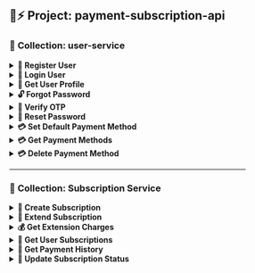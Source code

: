 <div style="; border: 5px; padding: 20px; margin: 20px;">

## 🚀⚡ **Project: payment-subscription-api**

### 📁 **Collection: user-service**
<details>
<summary><strong>🔑 Register User</strong></summary><br>

- **Endpoint:** <span style="color: #FF6C37; font-weight: bold;">POST</span> `/api/users/register`
- **URL:** `http://localhost:3005/api/users/register`
- **Body:**
    ```json
    {
        "name": "Abhishek Kumar",
        "email": "abhishekumar1404@gmail.com",
        "password": "abhishek@123"
    }
    ```
</details>

<details>
<summary><strong>🔑 Login User</strong></summary><br>

- **Endpoint:** <span style="color: #FF6C37; font-weight: bold;">POST</span> `/api/users/login`
- **URL:** `http://localhost:3005/api/users/login`
- **Body:**
    ```json
    {
        "email": "abhishekumar1402@gmail.com",
        "password": "abhishek@123"
    }
    ```
</details>


<details>
<summary><strong>👤 Get User Profile</strong></summary><br>

- **Endpoint:** <span style="color: #61AFFE; font-weight: bold;">GET</span> `/api/users/profile`
- **URL:** `http://localhost:3005/api/users/profile?userId=66c43f3a24855c2357123a82`
- **Headers:**
    - `Authorization: Bearer <your_token>`
</details>

<details>
<summary><strong>🔓 Forgot Password</strong></summary><br>

- **Endpoint:** <span style="color: #FF6C37; font-weight: bold;">POST</span> `/api/users/forgot-password`
- **URL:** `http://localhost:3005/api/users/forgot-password`
- **Body:**
    ```json
    {
        "email": "abhishekumar1406@gmail.com"
    }
    ```
</details>

<details>
<summary><strong>🔐 Verify OTP</strong></summary><br>

- **Endpoint:** <span style="color: #FF6C37; font-weight: bold;">POST</span> `/api/users/verify-otp`
- **URL:** `http://localhost:3005/api/users/verify-otp`
- **Body:**
    ```json
    {
        "email": "abhishekumar1406@gmail.com",
        "otp": "12345"
    }
    ```
</details>

<details>
<summary><strong>🔑 Reset Password</strong></summary><br>

- **Endpoint:** <span style="color: #FF6C37; font-weight: bold;">POST</span> `/api/users/reset-password`
- **URL:** `http://localhost:3005/api/users/reset-password`
- **Body:**
    ```json
    {
        "email": "abhishekumar1406@gmail.com",
        "newPassword": "abhishek@123"
    }
    ```
</details>

<details>
<summary><strong>💳 Set Default Payment Method</strong></summary><br>

- **Endpoint:** <span style="color: #FF6C37; font-weight: bold;">POST</span> `/api/users/set-default-payment-method`
- **URL:** `http://localhost:3005/api/users/set-default-payment-method`
- **Headers:**
    - `Authorization: Bearer <your_token>`
- **Body:**
    ```json
    {
        "paymentMethodId": "pm_1PpqhOSHpa4aOdjUqJwWQ5KS",
        "userId": "66c43f3a24855c2357123a82"
    }
    ```
</details>

<details>
<summary><strong>💳 Get Payment Methods</strong></summary><br>

- **Endpoint:** <span style="color: #61AFFE; font-weight: bold;">GET</span> `/api/users/payment-methods`
- **URL:** `http://localhost:3005/api/users/payment-methods?userId=66c43f3a24855c2357123a82`
- **Headers:**
    - `Authorization: Bearer <your_token>`
</details>

<details>
<summary><strong>💳 Delete Payment Method</strong></summary><br>

- **Endpoint:** <span style="color: #F93E3E; font-weight: bold;">DELETE</span> `/api/users/payment-methods`
- **URL:** `http://localhost:3005/api/users/payment-methods?userId=66c43f3a24855c2357123a82`
- **Headers:**
    - `Authorization: Bearer <your_token>`
- **Body:**
    ```json
    {
        "paymentMethodId": "pm_1PprQ2SHpa4aOdjUS533gSgG"
    }
    ```
</details>

---

### 📁 **Collection: Subscription Service**

<details>
<summary><strong>📅 Create Subscription</strong></summary><br>

- **Endpoint:** <span style="color: #FF6C37; font-weight: bold;">POST</span> `/api/subscriptions`
- **URL:** `http://localhost:3004/api/subscriptions`
- **Body:**
    ```json
    {
        "userId": "66c402654422fb46a000dc72",
        "amount": 1799,
        "subscriptionType": "onetime"
    }
    ```
</details>

<details>
<summary><strong>📅 Extend Subscription</strong></summary><br>

- **Endpoint:** <span style="color: #FF6C37; font-weight: bold;">POST</span> `/api/subscriptions/:subscriptionId/extend`
- **URL:** `http://localhost:5004/api/subscriptions/66b020293bc2a6af4b67917d/extend`
- **Body:**
    ```json
    {
        "extendPaymentDays": 20
    }
    ```
</details>

<details>
<summary><strong>💰 Get Extension Charges</strong></summary><br>

- **Endpoint:** <span style="color: #FF6C37; font-weight: bold;">POST</span> `/api/subscriptions/:subscriptionId/extensionCharges`
- **URL:** `http://localhost:5004/api/subscriptions/66b020293bc2a6af4b67917d/extensionCharges`
- **Body:**
    ```json
    {
        "extendPaymentDays": 15
    }
    ```
</details>

<details>
<summary><strong>📝 Get User Subscriptions</strong></summary><br>

- **Endpoint:** <span style="color: #61AFFE; font-weight: bold;">GET</span> `/api/subscriptions/user/:userId`
- **URL:** `http://localhost:5004/api/subscriptions/user/66b01ffe883eebfca00e8ab3`
</details>

<details>
<summary><strong>📝 Get Payment History</strong></summary><br>

- **Endpoint:** <span style="color: #61AFFE; font-weight: bold;">GET</span> `/api/subscriptions/user/paymentHistory/:userId`
- **URL:** `http://localhost:5004/api/subscriptions/user/paymentHistory/66b020293bc2a6af4b67917d`
</details>

<details>
<summary><strong>🔄 Update Subscription Status</strong></summary><br>

- **Endpoint:** <span style="color: #50C878; font-weight: bold;">PUT</span> `/api/subscriptions/:subscriptionId`
- **URL:** `http://localhost:5004/api/subscriptions/66a1af96566e040a19105d72`
- **Body:**
    ```json
    {
        "status": "active"
    }
    ```
</details>

</div>

